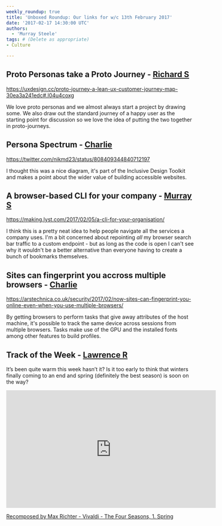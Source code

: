 ```yaml
---
weekly_roundup: true
title: 'Unboxed Roundup: Our links for w/c 13th February 2017'
date: '2017-02-17 14:30:00 UTC'
authors:
  - 'Murray Steele'
tags: # (Delete as appropriate)
- Culture

---
```


## Proto Personas take a Proto Journey - [Richard S](/team#Richard-Stobart)

https://uxdesign.cc/proto-journey-a-lean-ux-customer-journey-map-30ea3a241edc#.l04u4coxg

We love proto personas and we almost always start a project by drawing some.
We also draw out the standard journey of a happy user as the starting point for
discussion so we love the idea of putting the two together in proto-journeys.

## Persona Spectrum - [Charlie](/team#charlie-egan)

https://twitter.com/nikmd23/status/808409344840712197

I thought this was a nice diagram, it's part of the Inclusive Design Toolkit
and makes a point about the wider value of building accessible websites.

## A browser-based CLI for your company - [Murray S](/team#murray-steele)

https://making.lyst.com/2017/02/05/a-cli-for-your-organisation/

I think this is a pretty neat idea to help people navigate all the services
a company uses.  I'm a bit concerned about repointing *all* my browser search
bar traffic to a custom endpoint - but as long as the code is open I can't see
why it wouldn't be a better alternative than everyone having to create a bunch
of bookmarks themselves.

## Sites can fingerprint you accross multiple browsers - [Charlie](/team#charlie-egan)

https://arstechnica.co.uk/security/2017/02/now-sites-can-fingerprint-you-online-even-when-you-use-multiple-browsers/

By getting browsers to perform tasks that give away attributes of the host
machine, it's possible to track the same device across sessions from multiple
browsers. Tasks make use of the GPU and the installed fonts among other
features to build profiles.

## Track of the Week - [Lawrence R](/team#lawrence-richards)

It’s been quite warm this week hasn’t it? Is it too early to think that winters finally coming to an end and spring
(definitely the best season) is soon on the way?

<iframe width="560" height="315" src="https://www.youtube.com/embed/DLDvbnK_Sqk" frameborder="0" allowfullscreen></iframe>

[Recomposed by Max Richter - Vivaldi - The Four Seasons, 1. Spring ](https://www.youtube.com/watch?v=DLDvbnK_Sqk)
